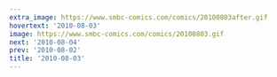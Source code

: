 ```yaml
---
extra_image: https://www.smbc-comics.com/comics/20100803after.gif
hovertext: '2010-08-03'
image: https://www.smbc-comics.com/comics/20100803.gif
next: '2010-08-04'
prev: '2010-08-02'
title: '2010-08-03'
---
```

